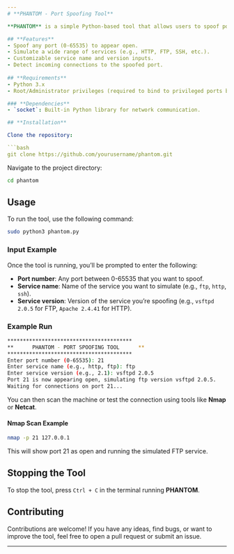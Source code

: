 ```yaml
---
# **PHANTOM - Port Spoofing Tool**

**PHANTOM** is a simple Python-based tool that allows users to spoof ports on a machine to appear open and running a specified service. This can be useful for testing and simulating services during network scans.

## **Features**
- Spoof any port (0-65535) to appear open.
- Simulate a wide range of services (e.g., HTTP, FTP, SSH, etc.).
- Customizable service name and version inputs.
- Detect incoming connections to the spoofed port.
  
## **Requirements**
- Python 3.x
- Root/Administrator privileges (required to bind to privileged ports below 1024)

### **Dependencies**
- `socket`: Built-in Python library for network communication.

## **Installation**

Clone the repository:

```bash
git clone https://github.com/yourusername/phantom.git
```

Navigate to the project directory:

```bash
cd phantom
```

## **Usage**

To run the tool, use the following command:

```bash
sudo python3 phantom.py
```

### **Input Example**

Once the tool is running, you’ll be prompted to enter the following:

- **Port number**: Any port between 0-65535 that you want to spoof.
- **Service name**: Name of the service you want to simulate (e.g., `ftp`, `http`, `ssh`).
- **Service version**: Version of the service you’re spoofing (e.g., `vsftpd 2.0.5` for FTP, `Apache 2.4.41` for HTTP).

### **Example Run**

```bash
****************************************
**      PHANTOM - PORT SPOOFING TOOL      **
****************************************
Enter port number (0-65535): 21
Enter service name (e.g., http, ftp): ftp
Enter service version (e.g., 2.1): vsftpd 2.0.5
Port 21 is now appearing open, simulating ftp version vsftpd 2.0.5.
Waiting for connections on port 21...
```

You can then scan the machine or test the connection using tools like **Nmap** or **Netcat**.

#### **Nmap Scan Example**
```bash
nmap -p 21 127.0.0.1
```

This will show port 21 as open and running the simulated FTP service.

## **Stopping the Tool**
To stop the tool, press `Ctrl + C` in the terminal running **PHANTOM**.

## **Contributing**
Contributions are welcome! If you have any ideas, find bugs, or want to improve the tool, feel free to open a pull request or submit an issue.

---
```

